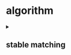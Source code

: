 # algorithm
<details> 
<summary><h2><b>stable matching</b></h2></summary> 

## Gale-Shapley algorithm
[UVa-1175](https://github.com/kerong2002/algorithm/blob/main/stable%20matching/UVa-1175.cpp)
```c=
initial each person to free
while (some man m is free and hasn't proposed to every woman) do
  w = highest ranked woman in m's list to whom m has not yet proposed
  if (w is free) then
    (m, w) become engaged
  else if (w prefer m to her fiance m') then
    (m, w) become engaged
    m' become free
return the set S of engaged paris
```


</details>
